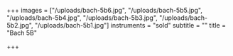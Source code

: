+++
images = ["/uploads/bach-5b6.jpg", "/uploads/bach-5b5.jpg", "/uploads/bach-5b4.jpg", "/uploads/bach-5b3.jpg", "/uploads/bach-5b2.jpg", "/uploads/bach-5b1.jpg"]
instruments = "sold"
subtitle = ""
title = "Bach 5B"

+++
